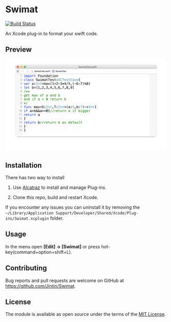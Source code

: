 # Swimat

[![Build Status](https://travis-ci.org/Jintin/Swimat.svg?branch=master)](https://travis-ci.org/Jintin/Swimat)


An Xcode plug-in to format your swift code.

## Preview

![](./README/preview.gif)

## Installation


There has two way to install

1. Use [Alcatraz](https://github.com/mneorr/Alcatraz) to install and manage Plug-ins.

2. Clone this repo, build and restart Xcode.

If you encounter any issues you can uninstall it by removing the `~/Library/Application Support/Developer/Shared/Xcode/Plug-ins/Swimat.xcplugin` folder.

## Usage

In the menu open **[Edit] -> [Swimat]** or press hot-key(command+option+shift+L).

## Contributing

Bug reports and pull requests are welcome on GitHub at https://github.com/Jintin/Swimat.

## License

The module is available as open source under the terms of the [MIT License](http://opensource.org/licenses/MIT).
